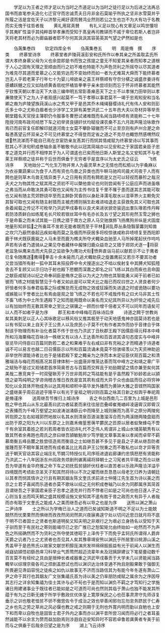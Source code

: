 <!-- { "loadSidebar": true } -->
　　学足以为王者之师才足以为当时之杰道足以为当时之徒行足以为后进之法再总国书而直笔参夫造化七迁官守而忠诚贯夫日月非金石莫喻乎所执之坚非氷雪莫并乎所履之洁是宜佐天子以济黎元阐訏谟而賛鸿业然则若公之生也岂不为大有功于名教而实无愧于往哲者哉
　　黄礼用冩真賛
　　有礼义足以悦心有文章足以鸣世懐坦乎其夷旷性温乎其纯粹首举孝亷而受知于髙皇再司教铎而不戚于卑位若斯人者岂非天将老其材而必为廊庙器者耶不尔何其沨沨其容英英其气望之俨然如是也







　　刍荛集巻四
　　钦定四库全书
　　刍荛集巻五
　　明　周是脩　撰
　　序类
　　终慕堂诗序
　　终慕堂者庐陵莼溪彭安和氏所作以奉其亲之所盖取孟氏所谓大孝终身慕父母为义也余尝即是书而攷之孩提之童无不知爱其亲者而知孝之道根于人心之固有天理之至顺由而行之初不难也特能不为声色货利之所摇夺以尽其道者为难克尽其道而爱慕之心又能穷达而不变始终而如一者为尤难耳大舜而下能终慕者岂无人乎若老莱子行年七十为婴儿啼欲亲之喜王祥蔡顺有守奈分椹之诚盛彦姜诗有感螬跃鲤之应又如陆绩黄香扇枕怀橘皆拳拳乎亲未尝顷刻而忘于怀非终慕者其能然乎钦惟天朝以孝治天下大诰三编申明五常彰善瘅恶天下之士不以孝悌力田举则以孝亷徴使天下之为人子者观感兴起莫不一笃于孝移以事君莫不一竭于忠焉矧安和当名卿之裔为庐陵望族莼溪山水之秀又甲于是邑其乔木绳绳簮缨诗礼代有伟人安和则彭氏多士中之尤称白眉者也少渉学工文辞有美誉洪武二十五年邑大夫以竒材异等举贡朝堂籍名天官授主簿职仍令服事冬曹厯试诸难既而名闻当路啧啧有贤能称二十七年陞授河南布政司经厯下车之初举贤良擿奸伏均赋役课农桑不五六月政声隆洽咏歌作焉已而前官复任即解印就道河南士女莫不攀卧辕辙而不可止至京则有庐州合淝之命每慿髙望云怀双亲之不可见终慕堂之不得登而定省之道之不克尽也輙悠然感喟然叹或然流涕而不能自已焉在京宦防亲友髙其行而悯其情咸赋为终慕堂诗以写其事而慰其心不浃旬积成巻轴余虽不敏敬书此以冠其简端亦以见安和之于家国君亲臣子忠孝之道克并行而不相悖其于为人可谓逺也已矣而他日斯人斯堂之名又安知其不与老莱王祥蔡顺之徒并称于后世而俱垂于无穷者乎是宜序以为太史氏之征云
　　飞练诗序
　　天地始分二气化生万物并育人为最灵草木之无情也而松栢以为宇桑麻以为衣谷粟蔬果以为食于人而有资也鸟兽之异类也而牛畊马驰鸡司晨犬司夜于人而有闗也是则草木鸟兽无情异类于人之日用有资而有闗若是又岂可以轻视而暴殄之哉况夫犬之为物其性之赋其用之资初不可以槩他兽论也何则尝闻有于公庭应声而进虽嗾之弗当而从命敢决其勇可取也又闻有为主传书往复千里不罹于患而遂其志其能可取也又闻有随主荒郊野烧卒至而主醉卧冥昏则以身赴泽濡毛取水以湿草界火主赖免灾其智可取也又闻有随主射猎而主被虎搏则捐生赴难进啮退走主获救免其义可取也其余着闻载之传记不可枚举乃洪武甲戌春有以良犬来进状貌竒骏逈出羣队喙若传丹眸若防漆质鲜白如练尾毛长尺皎若银丝耳中有毛亦长及五寸望之其形宛然玉雪之狮也于是命畜之而未试其能一日携之猎于南方之原人马交驰旗斾飞扬鹰狗并纵是犬固度地量形知非狐之所垂耳不发若无能者既而至于平林涧乱莽丛条隐翳蒙羃则知兽之坎穴乃藃然奋起迅疾如电而莫之及俄而所获居多将校惊骇咸称异啧啧复至西阳即鹿于林犬既获鹿毙之人马未至而鹿为樵夫所夺犬輙染血驰至人马所掉尾起伏作呜呜声若有诉者乃遣骑从之果见夺者藏林中赧悚归鹿众益竒之又猎于郑郊犬逐一将获老监急纵鹰来击而犬先获之监欲争为鹰功犬衔愤奔直诣马前以献若示不让于鹰者已复令随鹰逐鹰得拳击十余未毙而几逃犬輙助获之旋置鹰前又若示不要其功者又尝当猎所有射一狐中其耳未殒投莽中令犬搜逐出之不啮以俟射复中其膊犬知狐殪舎去不复顾又以示归功于射也殿下厯覩而深嘉之即名之曰飞练以其白而疾也且命国之献臣咸赋诗以纪之命奉祠臣是脩序之臣以为犬之为物也其智能勇义闻于前者已如彼而飞练之材能智慧见于今者又如此是可以常犬比之哉已而叹曰世之人贤良者何少奸憸者何多当奉君临事之际或懈怠而无成物之效或狂躁而失进退之时或诡随以要功或嫉能以干誉者比比有焉由是观之皆飞练之不若也可不戒哉传有之曰犬马非其土性不畜飞练为中土所生遇殿下之知而能用既命以美名而又纪其所异以为奸憸之戒先后以有加始终而无斁其荣幸之至比之骐骥之一顾而价增千倍者又不可以同年而语矣可以人而不如者乎是为序
　　郡王和本中峰梅花百咏诗后序
　　诗道之闗于世教尚矣其美刺足以正人心其咏歌足以移风俗又推其极至于动天地感鬼神亦固莫诗若也是以有书契以来上自天子王公贵人以及庶民小子莫不代有作者其作而协乎音律合乎体制该乎物理而有补治化者莫不传于世也乃洪武丁丑秋郡王殿下因儒臣得元释本中峰所和冯海粟梅花百咏诗一帙继又有以诗人王达善所和百首进其语句态度实与中峰并驱览毕问侍臣曰百篇同韵若二者之和果难乎左右咸曰非有充裕之才而精通于诗道者诚不可以易言也越二日召儒臣示以所和百篇流诵未竟莫不惊骇嗟羡以为天资神助逈非举世所谓能诗者比也于是储君殿下爱之輙亲为之序而本末足征臣伏观百篇之和清雅端洁与梅花而相髙况其音律体制一出盛唐非惟笼达善而驾中峰方之和靖之章广平之赋殆不是过又观储君首序简奥苍古与百篇而交辉且于劝励期望之情亦兼至矣何其美哉二惠竞爽于一时双璧聮芳于万世非周邦之笃祜能有是乎虽然殿下妙龄若此以頴悟之姿笃纯明之学咨询稽古惟日孜孜是宜其夙有成而大异于众也由兹而往必将穷神知化以全其体开物成务以达其用和顺积中英华发外播而为黄钟大雅之音铿然鸣国家之盛继美乎周召追迹乎隆平以有光于皇祖之明训则百篇之咏其日新之权舆乎奉祀周是脩谨序
　　送周继吾节推归上城诗序
　　吉之书台西南几二百里为上城是邑形胜之甲也其山从东北最髙曰武功者延袤而来往往层峦叠嶂崔嵬崷崪凌逼霄汉即霄汉之表播而为千峰万壑望之如波涛汹涌繇云中而降至上城则展而为髙平之原分两陵宛转抱原之左右如城郭然地故以名其水则清泉百道湍激溜泻合而为两溪随两陵盘廻而出防于原之阳为大川以东原之上则嘉禾脩篁葱蒨芊欝民之匝原以居者蚁聚蜂屯不啻千有余室其着姓之若刘若周者皆衣冠诗礼代不乏伟人焉谓非上城山水储英毓秀有以致其然者余弗韪也周氏之彦曰继吾頴敏魁岸少笃学能文章事其亲以孝闻而卓荦不羁慕南衡五峰岳麓之胜尝径造焉而衡县之士如继吾甚不多见于是县之子弟从继吾防者接踵而至不期年薰其徳而有成者盖比比焉县尹王公悦重之而不敢私也以竒才异等贡送于朝天官谂其容止端庄礼节嫺习特授仪礼司序班进退岩廊谦约忠慎厯厯有贤能称乃洪武二十八年因浙东州闾政务烦剧刑谳离禓将择朝士之习宪者共平理之而佥以继吾为举遂有金华府推之命下车之初抚孤贫擿奸伏枉者以直苦者以乐政声隆洽洋溢乎四境既而考绩赴京圣天子知其然将待以不次之擢而继吾恳恳以母老乞归养为请朝廷以其孝而悯其情许之行且有期其姻友陈文奎氏求前进士仲隆江先生首为诗以美之而京之士君子喜闻而乐道者亦莫不歌咏以绍之无何积成巻轴乃以余为同郡属序其简首且谓继吾之于家国君亲臣子忠孝之道克并行而不悖者已如是之可尚也他日遂人子之心则当复出而鸣天朝之盛其规模设施又安知其不逺有胜于昔之政而大有异于人者哉而亦有取于文奎氏之能成人之美而继吾必有以导之也是为序
　　送熊以渊之萧山二尹诗序
　　士之所以为学脩已治人之道而已矣诚知斯道不明之不足以为士能兢兢然而忧栗栗然而惧继而孜孜然闵闵然夙兴夜寐弗遑宁处以切问近思日就月将不底于明不已者固士之贤者也斯道明矣又知夫明之非艰行之为艰必立身扬名以受知于天子驯而至于有民社之寄则能竭尽已之忠广推已之恕絜矩允由终始如一屹然而不为声色之所摇确然而不为货利之所夺使其徳昭于上泽传于下而免乎孟轲氏所谓得人爵弃天爵之讥者乃士之尤贤者也吾见其人矣其豫章靖安熊以渊氏乎所居里曰桃源山溪之秀盖甲于是邑熊氏以故家文献世积醇厐演庆发祥绵绵振振益有光于前闻人以渊生而岐嶷幼頴悟初繇邑庠习科举业气质莺然超迈流辈年未及冠摛辞建议下笔斐亹动数千百言莫不有经纶之具由是搢绅长者咸器重之洪武甲戌春贡于大学未几以贤能闻当路輙举以综理京衞各司之烦剧盖厯试也而以渊识达治体变通不拘且刚毅果敢于强御无所畏避见谗謟容悦之徒疾之如仇以故事无不济而当路信其为有能今年冬遂有萧山二尹之命于其行也其姻友广文张集禧氏首为诗以美之仍率朋防咸赋之属余为之序因导其志行之详余知集禧为佳士其许与必不茍也于是而知以渊负不羁之才笃知行之学施诸日用建诸事业于既往者已能如是之可道而可尚也然则其临于萧山也独不能发其所蕴于有为之日靳无媿于所学乎敷政优优体皇上寛厚保民之心也莅事肃肃守先师谆复垂示之训也敬老恤贫不骄不傲思佐令于成治之效也举善闲邪勿忘勿怠务跻民于仁寿之乡也先之劳之草尚之风必偃也教之戒之则期于无刑也外寛内明而勤以自勉也上安下和而卑以自牧也是固皆士君子外内之事而亦以渊平昔所尝习闻而将必行之者耳虽然诚能不以余言为赘而益加励焉则涉遐自迩安知异时不容若卓鲁若龚黄者专美于前而与之俱垂于后哉余日望之是为序
　　湖上飞云诗序
